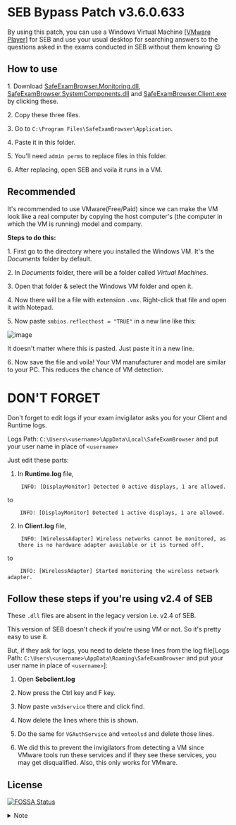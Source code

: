 # SEB Bypass Patch v3.6.0.633

By using this patch, you can use a Windows Virtual Machine [[VMware Player](https://www.vmware.com/go/getplayer-win)] for SEB and use your usual desktop for searching answers to the questions asked in the exams conducted in SEB without them knowing 😉

## How to use

1․ Download [SafeExamBrowser.Monitoring.dll](https://github.com/nxvvvv/safe-exam-browser-bypass/raw/main/SafeExamBrowser.Monitoring.dll), [SafeExamBrowser.SystemComponents.dll](https://github.com/nxvvvv/safe-exam-browser-bypass/raw/main/SafeExamBrowser.SystemComponents.dll) and [SafeExamBrowser.Client.exe](https://github.com/nxvvvv/safe-exam-browser-bypass/raw/main/SafeExamBrowser.Client.exe) by clicking these.

2․ Copy these three files.

3․ Go to `C:\Program Files\SafeExamBrowser\Application`.

4․ Paste it in this folder.

5․ You'll need `admin perms` to replace files in this folder.

6․ After replacing, open SEB and voila it runs in a VM.
## Recommended

It's recommended to use VMware(Free/Paid) since we can make the VM look like a real computer by copying the host computer's (the computer in which the VM is running) model and company.

**Steps to do this:**

1․ First go to the directory where you installed the Windows VM. It's the *Documents* folder by default.

2․ In *Documents* folder, there will be a folder called *Virtual Machines*.

3․ Open that folder & select the Windows VM folder and open it.

4․ Now there will be a file with extension `.vmx`. Right-click that file and open it with Notepad.

5․ Now paste `smbios.reflecthost = "TRUE"` in a new line like this:

![image](https://user-images.githubusercontent.com/34748927/167270852-36b89b22-bb09-4633-9040-90bc29e64f75.png)

It doesn't matter where this is pasted. Just paste it in a new line.

6․ Now save the file and voila! Your VM manufacturer and model are similar to your PC. This reduces the chance of VM detection.

# DON'T FORGET

Don't forget to edit logs if your exam invigilator asks you for your Client and Runtime logs. 

Logs Path: `C:\Users\<username>\AppData\Local\SafeExamBrowser` and put your user name in place of `<username>`

Just edit these parts:
1. In **Runtime.log** file,

        
        INFO: [DisplayMonitor] Detected 0 active displays, 1 are allowed.

to

        INFO: [DisplayMonitor] Detected 1 active displays, 1 are allowed.

2. In **Client.log** file,

        
        INFO: [WirelessAdapter] Wireless networks cannot be monitored, as there is no hardware adapter available or it is turned off.

to

        INFO: [WirelessAdapter] Started monitoring the wireless network adapter.


## Follow these steps if you're using v2.4 of SEB
These `.dll` files are absent in the legacy version i.e. v2.4 of SEB.

This version of SEB doesn't check if you're using VM or not. So it's pretty easy to use it.

But, if they ask for logs, you need to delete these lines from the log file[Logs Path: `C:\Users\<username>\AppData\Roaming\SafeExamBrowser`  and put your user name in place of `<username>`]:

1. Open **Sebclient.log**

2. Now press the Ctrl key and F key.

3. Now paste `vm3dservice` there and click find.

4. Now delete the lines where this is shown.

5. Do the same for `VGAuthService` and `vmtoolsd` and delete those lines.

6. We did this to prevent the invigilators from detecting a VM since VMware tools run these services and if they see these services, you may get disqualified. Also, this only works for VMware.

## License
[![FOSSA Status](https://app.fossa.com/api/projects/git%2Bgithub.com%2Fnxvvvv%2Fsafe-exam-browser-bypass.svg?type=small)](https://app.fossa.com/projects/git%2Bgithub.com%2Fnxvvvv%2Fsafe-exam-browser-bypass?ref=badge_small)

<details>
  <summary>Note</summary>

## Usage Disclaimer

This patch is provided for educational purposes only. The usage of this patch to circumvent exam regulations or engage in any form of cheating is strictly prohibited. The author and contributors of this patch are not responsible for any consequences or misuse of this information.

## Patches Disclaimer

The patches included in this repository were created by [nxvvvv](https://github.com/nxvvvv). However, it's important to note the following:

- The Safe Exam Browser itself is not developed or owned by [nxvvvv](https://github.com/nxvvvv).
- The patches provided in this repository are modifications made by [nxvvvv](https://github.com/nxvvvv) and are licensed separately.

## Patch Licensing

The patches in this repository are licensed under AGPL-3.0. You can find the details of the license in the [LICENSE](./LICENSE) file.

## Original Safe Exam Browser

The original Safe Exam Browser is not affiliated with [nxvvvv](https://github.com/nxvvvv), and its development and ownership are separate entities. For information about the original Safe Exam Browser, please refer to their official [repository](https://github.com/SafeExamBrowser/seb-win-refactoring).

</details>

